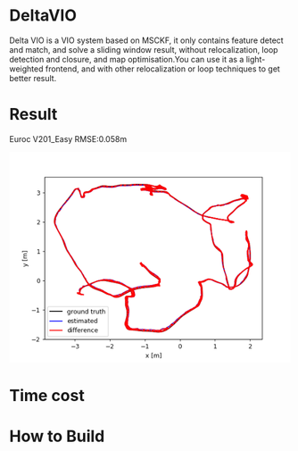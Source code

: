 # DeltaVIO
Delta VIO is a VIO system based on MSCKF, it only contains feature detect and match, and solve a sliding window result,
without relocalization, loop detection and closure, and map optimisation.You can use it as a light-weighted frontend,
and with other relocalization or loop techniques to get better result.

# Result

Euroc V201_Easy RMSE:0.058m

![result](https://github.com/fhal2d/DeltaVIO/blob/master/result.png)



# Time cost


# How to Build
